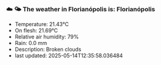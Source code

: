 ### ☁️ 🌤️  The weather in Florianópolis is: Florianópolis

- Temperature: 21.43°C
- On flesh: 21.69°C
- Relative air humidity: 79%
- Rain: 0.0 mm
- Description: Broken clouds
- last updated: 2025-05-14T12:35:58.036484
